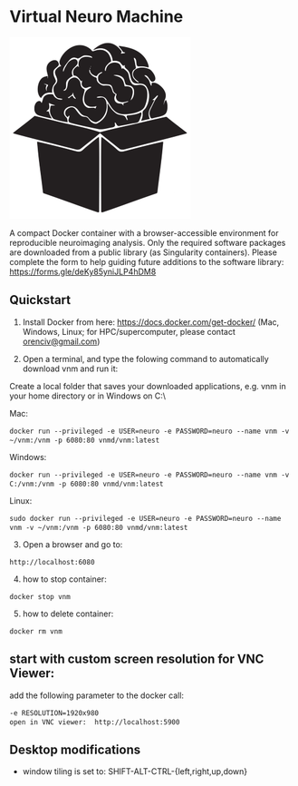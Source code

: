 # Virtual Neuro Machine
![VNM Logo](virtualneuromachine_logo_small.png)

A compact Docker container with a browser-accessible environment for reproducible neuroimaging analysis. Only the required software packages are downloaded from a public library (as Singularity containers). Please complete the form to help guiding future additions to the software library: https://forms.gle/deKy85yniJLP4hDM8


## Quickstart
1. Install Docker from here: https://docs.docker.com/get-docker/ (Mac, Windows, Linux; for HPC/supercomputer, please contact orenciv@gmail.com)

2. Open a terminal, and type the folowing command to automatically download vnm and run it:

Create a local folder that saves your downloaded applications, e.g. vnm in your home directory or in Windows on C:\

Mac:
```
docker run --privileged -e USER=neuro -e PASSWORD=neuro --name vnm -v ~/vnm:/vnm -p 6080:80 vnmd/vnm:latest
```
Windows:
```
docker run --privileged -e USER=neuro -e PASSWORD=neuro --name vnm -v C:/vnm:/vnm -p 6080:80 vnmd/vnm:latest
```
Linux:
```
sudo docker run --privileged -e USER=neuro -e PASSWORD=neuro --name vnm -v ~/vnm:/vnm -p 6080:80 vnmd/vnm:latest
```

3. Open a browser and go to:
```
http://localhost:6080
```

4. how to stop container:
```
docker stop vnm
```

5. how to delete container:
```
docker rm vnm
```

## start with custom screen resolution for VNC Viewer:
add the following parameter to the docker call:
```
-e RESOLUTION=1920x980
open in VNC viewer:  http://localhost:5900
```


## Desktop modifications
* window tiling is set to: SHIFT-ALT-CTRL-{left,right,up,down}
